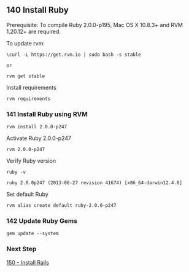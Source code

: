 ## 140 Install Ruby

Prerequisite: To compile Ruby 2.0.0-p195, Mac OS X 10.8.3+ and RVM 1.20.12+ are required.

To update rvm:

```
\curl -L https://get.rvm.io | sudo bash -s stable

or

rvm get stable
```

Install requirements

```
rvm requirements
```

### 141 Install Ruby using RVM

```
rvm install 2.0.0-p247
```

Activate Ruby 2.0.0-p247

```
rvm 2.0.0-p247
```

Verify Ruby version

```
ruby -v
```

```console
ruby 2.0.0p247 (2013-06-27 revision 41674) [x86_64-darwin12.4.0]
```

Set default Ruby

```
rvm alias create default ruby-2.0.0-p247
```

### 142 Update Ruby Gems

```
gem update --system
```

### Next Step

[150 - Install Rails](https://github.com/remomueller/documentation/tree/master/macosx/150-rails.md)
